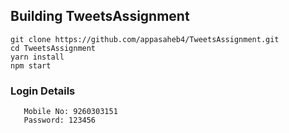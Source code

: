 ## Building TweetsAssignment
  
```
git clone https://github.com/appasaheb4/TweetsAssignment.git
cd TweetsAssignment
yarn install
npm start
```
  
### Login Details 

 ```
    Mobile No: 9260303151
    Password: 123456
```

